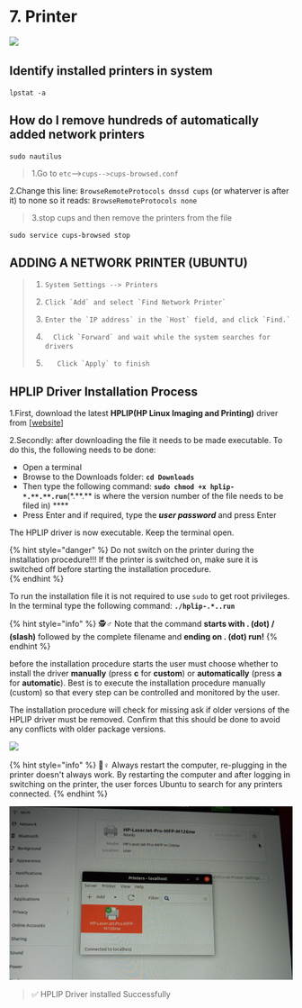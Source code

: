 # 7. Printer

![](../.gitbook/assets/35069-printererror.gif)

## Identify installed printers in  system

```text
lpstat -a
```

## **How do I remove hundreds of automatically added network printers**

```text
sudo nautilus
```

> 1.Go to `etc`--&gt;`cups-->cups-browsed.conf`

 2.Change this line: `BrowseRemoteProtocols dnssd cups` \(or whaterver is after   it\) to none so it reads: `BrowseRemoteProtocols none`



> 3.stop cups and then remove the printers from the file

```text
sudo service cups-browsed stop
```

## ADDING A NETWORK PRINTER \(UBUNTU\)

> 1. `System Settings --> Printers`
>
> 2.     Click `Add` and select `Find Network Printer`
>
> 3.     Enter the `IP address` in the `Host` field, and click `Find.`
>
> 4.       Click `Forward` and wait while the system searches for drivers
>
> 5.        Click `Apply` to finish

##  HPLIP Driver Installation Process

1.First, download the latest **HPLIP\(HP Linux Imaging and Printing\)** driver from [\[website\]](https://developers.hp.com/hp-linux-imaging-and-printing/gethplip)

2.Secondly: after downloading the file it needs to be made executable. To do this, the following needs to be done:



* Open a terminal
* Browse to the Downloads folder: **`cd Downloads`**
* Then type the following command: **`sudo chmod +x hplip-*.**.**.run`**\(\*.\*\*.\*\* is where the version number of the file needs to be filed in\) ****
* Press Enter and if required, type the _**user password**_ and press Enter

The HPLIP driver is now executable. Keep the terminal open.

{% hint style="danger" %}
 Do not switch on the printer during the installation procedure!!! If the printer is switched on, make sure it is switched off before starting the installation procedure.  
{% endhint %}

To run the installation file it is not required to use `sudo` to get root privileges. In the terminal type the following command: **`./hplip-.*..run`**

{% hint style="info" %}
🕵♂ Note that the command **starts with . \(dot\) / \(slash\)** followed by the complete filename and **ending on . \(dot\) run!**
{% endhint %}

before the installation procedure starts the user must choose whether to install the driver **manually** \(press **c** for **custom**\) or **automatically** \(press **a** for **automatic**\). Best is to execute the installation procedure manually \(custom\) so that every step can be controlled and monitored by the user.

The installation procedure will check for missing ask if older versions of the HPLIP driver must be removed. Confirm that this should be done to avoid any conflicts with older package versions.

![](../.gitbook/assets/20210524_104027.jpg)

{% hint style="info" %}
💂♀ Always restart the computer, re-plugging in the printer doesn't always work. By restarting the computer and after logging in switching on the printer, the user forces Ubuntu to search for any printers connected.
{% endhint %}

![](../.gitbook/assets/printer.jpg)

> ✅ HPLIP Driver installed Successfully

